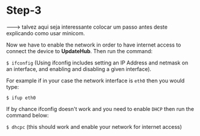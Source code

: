# Step-3

---> talvez aqui seja interessante colocar um passo antes deste explicando como usar minicom.

Now we have to enable the network in order to have internet access to connect the device to  **UpdateHub**.
Then run the command:  

`$ ifconfig` (Using ifconfig includes setting an IP Address and netmask on an interface, and enabling and disabling a given interface).

For example if in your case the network interface is `eth0` then you would type:

`$ ifup eth0`

If by chance ifconfig doesn't work and you need to enable `DHCP` then run the command below:

`$ dhcpc` (this should work and enable your network for internet access)
